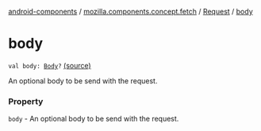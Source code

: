 [android-components](../../index.md) / [mozilla.components.concept.fetch](../index.md) / [Request](index.md) / [body](./body.md)

# body

`val body: `[`Body`](-body/index.md)`?` [(source)](https://github.com/mozilla-mobile/android-components/blob/master/components/concept/fetch/src/main/java/mozilla/components/concept/fetch/Request.kt#L39)

An optional body to be send with the request.

### Property

`body` - An optional body to be send with the request.